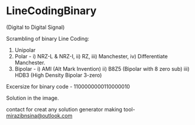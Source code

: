 # LineCodingBinary
(Digital to Digital Signal)

Scrambling of binary Line Coding:
1. Unipolar
2. Polar - i) NRZ-L & NRZ-I, 
          ii) RZ, 
         iii) Manchester, 
          iv) Differentiate Manchester.
3. Bipolar - i) AMI (Alt Mark Invention)
            ii) B8Z5 (Bipolar with 8 zero sub)
           iii) HDB3 (High Density Bipolar 3-zero)
    

Excersize for binary code -
1100000000110000010

Solution in the image.

contact for creat any solution generator making tool-
mirazibnsina@outlook.com

